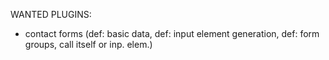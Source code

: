 WANTED PLUGINS:
- contact forms (def: basic data, def: input element generation, def: form groups, call itself or inp. elem.)
